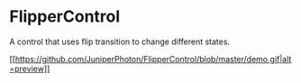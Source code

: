 # FlipperControl
A control that uses flip transition to change different states.

[[https://github.com/JuniperPhoton/FlipperControl/blob/master/demo.gif|alt=preview]]
